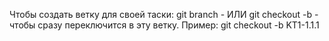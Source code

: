 Чтобы создать ветку для своей таски: git branch - ИЛИ git checkout -b - чтобы сразу переключится в эту ветку. Пример: git checkout -b KT1-1.1.1
